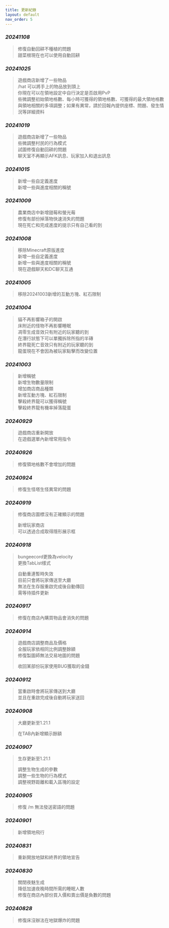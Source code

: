 ```yaml
---
title: 更新紀錄
layout: default
nav_order: 5
---
```


### ***20241108***
> 修復自動回耕不種植的問題  
> 甜菜根現在也可以使用自動回耕

### ***20241025***
> 遊戲商店新增了一些物品  
> /hat 可以將手上的物品放到頭上  
> 你現在可以在領地設定中自行決定是否啟用PvP  
> 些微調整初始領地格數、每小時可獲得的領地格數、可獲得的最大領地格數  
> 與領地相關的多項調整；如果有異常，請於回報內提供座標、問題、發生情況等詳細資料

### ***20241019***
> 遊戲商店新增了一些物品  
> 些微調整村民的行為模式  
> 試圖修復自動回耕的問題  
> 聊天室不再顯示AFK訊息、玩家加入和退出訊息

### ***20241015***
> 新增一些自定義進度  
> 新增一些與進度相關的稱號

### ***20241009***
> 農業商店中新增甜莓和螢光莓  
> 修復有部份掉落物快速消失的問題  
> 現在死亡和完成進度的提示只有自己看的到

### ***20241008***
> 移除Minecraft原版進度  
> 新增一些自定義進度  
> 新增一些與進度相關的稱號  
> 現在遊戲聊天和DC聊天互通

### ***20241005***
> 移除20241003新增的互動方塊、紅石限制

### ***20241004***
> 貓不再影響箱子的開啟  
> 床附近的怪物不再影響睡眠  
> 凋零生成音效只有附近的玩家聽的到  
> 在潛行狀態下可以單獨拆除所指的半磚  
> 終界龍死亡音效只有附近的玩家聽的到  
> 龍蛋現在不會因為被玩家點擊而改變位置

### ***20241003***
> 新增稱號  
> 新增生物數量限制  
> 增加商店商品種類  
> 新增互動方塊、紅石限制  
> 擊殺終界龍可以獲得稱號  
> 擊殺終界龍有機率掉落龍蛋

### ***20240929***
> 遊戲商店重新開放  
> 在遊戲選單內新增常用指令

### ***20240926***
> 修復領地格數不會增加的問題

### ***20240924***
> 修復生怪塔生怪異常的問題

### ***20240919***
> 修復商店圖標沒有正確顯示的問題
> 
> 新增玩家商店  
> 可以透過合成取得隱形展示框

### ***20240918***
> bungeecord更換為velocity  
> 更換TabList樣式
> 
> 自動重連暫時失效  
> 目前只會將玩家傳送至大廳  
> 無法在生存服重啟完成後自動傳回  
> 需等待插件更新

### ***20240917***
> 修復在商店內購買物品會消失的問題

### ***20240914***
> 遊戲商店調整商品及價格  
> 全服玩家依相同比例調整餘額  
> 修復製圖師無法交易地圖的問題  
> 
> 收回某部份玩家使用BUG獲取的金錢

### ***20240912***
> 當重啟時會將玩家傳送到大廳  
> 並且在重啟完成後自動將玩家送回

### ***20240908***
> 大廳更新至1.21.1
> 
> 在TAB內新增顯示餘額

### ***20240907***
> 生存更新至1.21.1
> 
> 調整生物生成的參數  
> 調整一些生物的行為模式  
> 調整視野距離和載入區塊的設定

### ***20240905***
> 修復 /m 無法發送密語的問題

### ***20240901***
> 新增領地飛行

### ***20240831***
> 重新開放地獄和終界的領地宣告

### ***20240830***
> 關閉夜魅生成  
> 降低加速夜晚時間所需的睡眠人數  
> 修復在商店內部份買入價和賣出價是負數的問題

### ***20240828***
> 修復床沒辦法在地獄爆炸的問題